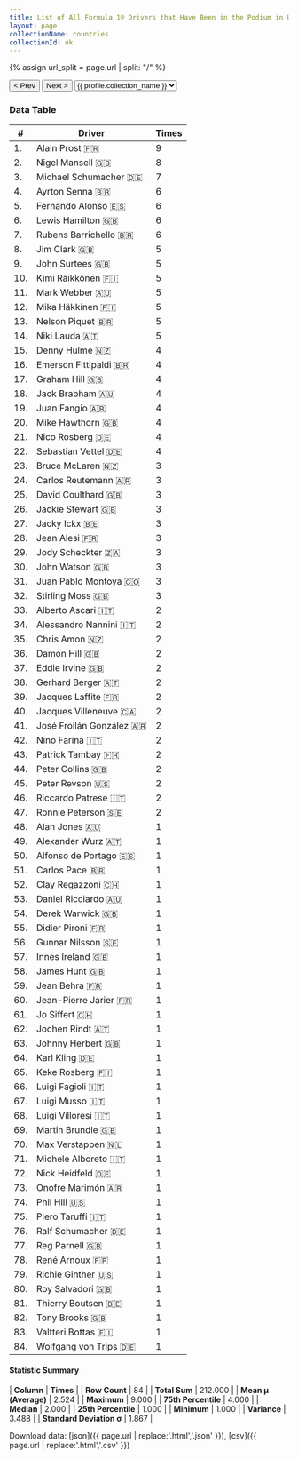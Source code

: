 ```yaml
---
title: List of All Formula 1® Drivers that Have Been in the Podium in UK by Number of Times
layout: page
collectionName: countries
collectionId: uk
---
```


{% assign url_split = page.url | split: "/" %}
<div id="collection-navigation">
<button onclick="selector.options[selector.selectedIndex-1].value && (window.location = selector.options[selector.selectedIndex-1].value);">&lt; Prev</button>
<button onclick="selector.options[selector.selectedIndex+1].value && (window.location = selector.options[selector.selectedIndex+1].value);">Next &gt;</button>
<select id="selector" onchange="this.options[this.selectedIndex].value && (window.location = this.options[this.selectedIndex].value);">
  {% for collectionId in site.data[page.collectionName].refs %}
    {% if collectionId == page.collectionId %}
      {% assign selected = "selected" %}
    {% else %}
      {% assign selected = "" %}
    {% endif %}
    {% assign profile = site.data[page.collectionName][collectionId].profile %}
    <option value="/f1/{{ page.collectionName }}/{{ collectionId }}/{{ url_split[4] }}" {{ selected }}>{{ profile.collection_name }}</option>
  {% endfor %}
</select>
</div>

<canvas id="chart" width="400" height="180"></canvas>
<script>
var data = {
    "datasets": [
        {
            "backgroundColor": [
                "#9C8E8D",
                "#9C8E8D",
                "#9C8E8D",
                "#9C8E8D",
                "#9C8E8D",
                "#9C8E8D",
                "#9C8E8D",
                "#9C8E8D",
                "#9C8E8D",
                "#9C8E8D",
                "#9C8E8D",
                "#9C8E8D",
                "#9C8E8D",
                "#9C8E8D",
                "#9C8E8D",
                "#9C8E8D",
                "#9C8E8D",
                "#9C8E8D",
                "#9C8E8D",
                "#9C8E8D",
                "#9C8E8D",
                "#9C8E8D",
                "#9C8E8D",
                "#9C8E8D",
                "#9C8E8D",
                "#9C8E8D",
                "#9C8E8D",
                "#9C8E8D",
                "#9C8E8D",
                "#9C8E8D",
                "#9C8E8D",
                "#9C8E8D",
                "#9C8E8D",
                "#9C8E8D",
                "#9C8E8D",
                "#9C8E8D",
                "#9C8E8D",
                "#9C8E8D",
                "#9C8E8D",
                "#9C8E8D",
                "#9C8E8D",
                "#9C8E8D",
                "#9C8E8D",
                "#9C8E8D",
                "#9C8E8D",
                "#9C8E8D",
                "#9C8E8D",
                "#9C8E8D",
                "#9C8E8D",
                "#9C8E8D",
                "#9C8E8D",
                "#9C8E8D",
                "#9C8E8D",
                "#9C8E8D",
                "#9C8E8D",
                "#9C8E8D",
                "#9C8E8D",
                "#9C8E8D",
                "#9C8E8D",
                "#9C8E8D",
                "#9C8E8D",
                "#9C8E8D",
                "#9C8E8D",
                "#9C8E8D",
                "#9C8E8D",
                "#9C8E8D",
                "#9C8E8D",
                "#9C8E8D",
                "#9C8E8D",
                "#9C8E8D",
                "#9C8E8D",
                "#9C8E8D",
                "#9C8E8D",
                "#9C8E8D",
                "#9C8E8D",
                "#9C8E8D",
                "#9C8E8D",
                "#9C8E8D",
                "#9C8E8D",
                "#9C8E8D",
                "#9C8E8D",
                "#9C8E8D",
                "#9C8E8D",
                "#9C8E8D"
            ],
            "borderColor": [
                "#1D181E",
                "#1D181E",
                "#1D181E",
                "#1D181E",
                "#1D181E",
                "#1D181E",
                "#1D181E",
                "#1D181E",
                "#1D181E",
                "#1D181E",
                "#1D181E",
                "#1D181E",
                "#1D181E",
                "#1D181E",
                "#1D181E",
                "#1D181E",
                "#1D181E",
                "#1D181E",
                "#1D181E",
                "#1D181E",
                "#1D181E",
                "#1D181E",
                "#1D181E",
                "#1D181E",
                "#1D181E",
                "#1D181E",
                "#1D181E",
                "#1D181E",
                "#1D181E",
                "#1D181E",
                "#1D181E",
                "#1D181E",
                "#1D181E",
                "#1D181E",
                "#1D181E",
                "#1D181E",
                "#1D181E",
                "#1D181E",
                "#1D181E",
                "#1D181E",
                "#1D181E",
                "#1D181E",
                "#1D181E",
                "#1D181E",
                "#1D181E",
                "#1D181E",
                "#1D181E",
                "#1D181E",
                "#1D181E",
                "#1D181E",
                "#1D181E",
                "#1D181E",
                "#1D181E",
                "#1D181E",
                "#1D181E",
                "#1D181E",
                "#1D181E",
                "#1D181E",
                "#1D181E",
                "#1D181E",
                "#1D181E",
                "#1D181E",
                "#1D181E",
                "#1D181E",
                "#1D181E",
                "#1D181E",
                "#1D181E",
                "#1D181E",
                "#1D181E",
                "#1D181E",
                "#1D181E",
                "#1D181E",
                "#1D181E",
                "#1D181E",
                "#1D181E",
                "#1D181E",
                "#1D181E",
                "#1D181E",
                "#1D181E",
                "#1D181E",
                "#1D181E",
                "#1D181E",
                "#1D181E",
                "#1D181E"
            ],
            "borderWidth": 1,
            "data": [
                9.0,
                8.0,
                7.0,
                6.0,
                6.0,
                6.0,
                6.0,
                5.0,
                5.0,
                5.0,
                5.0,
                5.0,
                5.0,
                5.0,
                4.0,
                4.0,
                4.0,
                4.0,
                4.0,
                4.0,
                4.0,
                4.0,
                3.0,
                3.0,
                3.0,
                3.0,
                3.0,
                3.0,
                3.0,
                3.0,
                3.0,
                3.0,
                2.0,
                2.0,
                2.0,
                2.0,
                2.0,
                2.0,
                2.0,
                2.0,
                2.0,
                2.0,
                2.0,
                2.0,
                2.0,
                2.0,
                2.0,
                1.0,
                1.0,
                1.0,
                1.0,
                1.0,
                1.0,
                1.0,
                1.0,
                1.0,
                1.0,
                1.0,
                1.0,
                1.0,
                1.0,
                1.0,
                1.0,
                1.0,
                1.0,
                1.0,
                1.0,
                1.0,
                1.0,
                1.0,
                1.0,
                1.0,
                1.0,
                1.0,
                1.0,
                1.0,
                1.0,
                1.0,
                1.0,
                1.0,
                1.0,
                1.0,
                1.0,
                1.0
            ],
            "label": "Times"
        }
    ],
    "labels": [
        "Alain Prost",
        "Nigel Mansell",
        "Michael Schumacher",
        "Ayrton Senna",
        "Fernando Alonso",
        "Lewis Hamilton",
        "Rubens Barrichello",
        "Jim Clark",
        "John Surtees",
        "Kimi Räikkönen",
        "Mark Webber",
        "Mika Häkkinen",
        "Nelson Piquet",
        "Niki Lauda",
        "Denny Hulme",
        "Emerson Fittipaldi",
        "Graham Hill",
        "Jack Brabham",
        "Juan Fangio",
        "Mike Hawthorn",
        "Nico Rosberg",
        "Sebastian Vettel",
        "Bruce McLaren",
        "Carlos Reutemann",
        "David Coulthard",
        "Jackie Stewart",
        "Jacky Ickx",
        "Jean Alesi",
        "Jody Scheckter",
        "John Watson",
        "Juan Pablo Montoya",
        "Stirling Moss",
        "Alberto Ascari",
        "Alessandro Nannini",
        "Chris Amon",
        "Damon Hill",
        "Eddie Irvine",
        "Gerhard Berger",
        "Jacques Laffite",
        "Jacques Villeneuve",
        "José Froilán González",
        "Nino Farina",
        "Patrick Tambay",
        "Peter Collins",
        "Peter Revson",
        "Riccardo Patrese",
        "Ronnie Peterson",
        "Alan Jones",
        "Alexander Wurz",
        "Alfonso de Portago",
        "Carlos Pace",
        "Clay Regazzoni",
        "Daniel Ricciardo",
        "Derek Warwick",
        "Didier Pironi",
        "Gunnar Nilsson",
        "Innes Ireland",
        "James Hunt",
        "Jean Behra",
        "Jean-Pierre Jarier",
        "Jo Siffert",
        "Jochen Rindt",
        "Johnny Herbert",
        "Karl Kling",
        "Keke Rosberg",
        "Luigi Fagioli",
        "Luigi Musso",
        "Luigi Villoresi",
        "Martin Brundle",
        "Max Verstappen",
        "Michele Alboreto",
        "Nick Heidfeld",
        "Onofre Marimón",
        "Phil Hill",
        "Piero Taruffi",
        "Ralf Schumacher",
        "Reg Parnell",
        "René Arnoux",
        "Richie Ginther",
        "Roy Salvadori",
        "Thierry Boutsen",
        "Tony Brooks",
        "Valtteri Bottas",
        "Wolfgang von Trips"
    ]
};
var options = {
  legend: {
    display: false
  },
  scales: {
    xAxes: [{
      ticks: {
        beginAtZero: true,
        maxRotation: 180,
        display: window.innerWidth > 800
      }
    }],
    yAxes: [{
      ticks: {
        beginAtZero: true
      }
    }]
  },
  onResize: function(chart, size) {
    chart.options.scales.xAxes[0].ticks.display = size.width > 800;
  }
};
var chart = new Chart("chart", {
    data: data,
    type: 'bar',
    options: options
});
</script>



### Data Table

| # | Driver | Times |
|--|--|--|
| 1. | Alain Prost 🇫🇷 | 9 |
| 2. | Nigel Mansell 🇬🇧 | 8 |
| 3. | Michael Schumacher 🇩🇪 | 7 |
| 4. | Ayrton Senna 🇧🇷 | 6 |
| 5. | Fernando Alonso 🇪🇸 | 6 |
| 6. | Lewis Hamilton 🇬🇧 | 6 |
| 7. | Rubens Barrichello 🇧🇷 | 6 |
| 8. | Jim Clark 🇬🇧 | 5 |
| 9. | John Surtees 🇬🇧 | 5 |
| 10. | Kimi Räikkönen 🇫🇮 | 5 |
| 11. | Mark Webber 🇦🇺 | 5 |
| 12. | Mika Häkkinen 🇫🇮 | 5 |
| 13. | Nelson Piquet 🇧🇷 | 5 |
| 14. | Niki Lauda 🇦🇹 | 5 |
| 15. | Denny Hulme 🇳🇿 | 4 |
| 16. | Emerson Fittipaldi 🇧🇷 | 4 |
| 17. | Graham Hill 🇬🇧 | 4 |
| 18. | Jack Brabham 🇦🇺 | 4 |
| 19. | Juan Fangio 🇦🇷 | 4 |
| 20. | Mike Hawthorn 🇬🇧 | 4 |
| 21. | Nico Rosberg 🇩🇪 | 4 |
| 22. | Sebastian Vettel 🇩🇪 | 4 |
| 23. | Bruce McLaren 🇳🇿 | 3 |
| 24. | Carlos Reutemann 🇦🇷 | 3 |
| 25. | David Coulthard 🇬🇧 | 3 |
| 26. | Jackie Stewart 🇬🇧 | 3 |
| 27. | Jacky Ickx 🇧🇪 | 3 |
| 28. | Jean Alesi 🇫🇷 | 3 |
| 29. | Jody Scheckter 🇿🇦 | 3 |
| 30. | John Watson 🇬🇧 | 3 |
| 31. | Juan Pablo Montoya 🇨🇴 | 3 |
| 32. | Stirling Moss 🇬🇧 | 3 |
| 33. | Alberto Ascari 🇮🇹 | 2 |
| 34. | Alessandro Nannini 🇮🇹 | 2 |
| 35. | Chris Amon 🇳🇿 | 2 |
| 36. | Damon Hill 🇬🇧 | 2 |
| 37. | Eddie Irvine 🇬🇧 | 2 |
| 38. | Gerhard Berger 🇦🇹 | 2 |
| 39. | Jacques Laffite 🇫🇷 | 2 |
| 40. | Jacques Villeneuve 🇨🇦 | 2 |
| 41. | José Froilán González 🇦🇷 | 2 |
| 42. | Nino Farina 🇮🇹 | 2 |
| 43. | Patrick Tambay 🇫🇷 | 2 |
| 44. | Peter Collins 🇬🇧 | 2 |
| 45. | Peter Revson 🇺🇸 | 2 |
| 46. | Riccardo Patrese 🇮🇹 | 2 |
| 47. | Ronnie Peterson 🇸🇪 | 2 |
| 48. | Alan Jones 🇦🇺 | 1 |
| 49. | Alexander Wurz 🇦🇹 | 1 |
| 50. | Alfonso de Portago 🇪🇸 | 1 |
| 51. | Carlos Pace 🇧🇷 | 1 |
| 52. | Clay Regazzoni 🇨🇭 | 1 |
| 53. | Daniel Ricciardo 🇦🇺 | 1 |
| 54. | Derek Warwick 🇬🇧 | 1 |
| 55. | Didier Pironi 🇫🇷 | 1 |
| 56. | Gunnar Nilsson 🇸🇪 | 1 |
| 57. | Innes Ireland 🇬🇧 | 1 |
| 58. | James Hunt 🇬🇧 | 1 |
| 59. | Jean Behra 🇫🇷 | 1 |
| 60. | Jean-Pierre Jarier 🇫🇷 | 1 |
| 61. | Jo Siffert 🇨🇭 | 1 |
| 62. | Jochen Rindt 🇦🇹 | 1 |
| 63. | Johnny Herbert 🇬🇧 | 1 |
| 64. | Karl Kling 🇩🇪 | 1 |
| 65. | Keke Rosberg 🇫🇮 | 1 |
| 66. | Luigi Fagioli 🇮🇹 | 1 |
| 67. | Luigi Musso 🇮🇹 | 1 |
| 68. | Luigi Villoresi 🇮🇹 | 1 |
| 69. | Martin Brundle 🇬🇧 | 1 |
| 70. | Max Verstappen 🇳🇱 | 1 |
| 71. | Michele Alboreto 🇮🇹 | 1 |
| 72. | Nick Heidfeld 🇩🇪 | 1 |
| 73. | Onofre Marimón 🇦🇷 | 1 |
| 74. | Phil Hill 🇺🇸 | 1 |
| 75. | Piero Taruffi 🇮🇹 | 1 |
| 76. | Ralf Schumacher 🇩🇪 | 1 |
| 77. | Reg Parnell 🇬🇧 | 1 |
| 78. | René Arnoux 🇫🇷 | 1 |
| 79. | Richie Ginther 🇺🇸 | 1 |
| 80. | Roy Salvadori 🇬🇧 | 1 |
| 81. | Thierry Boutsen 🇧🇪 | 1 |
| 82. | Tony Brooks 🇬🇧 | 1 |
| 83. | Valtteri Bottas 🇫🇮 | 1 |
| 84. | Wolfgang von Trips 🇩🇪 | 1 |

#### Statistic Summary

| **Column** | **Times** |
| **Row Count** | 84 |
| **Total Sum** | 212.000 |
| **Mean μ (Average)** | 2.524 |
| **Maximum** | 9.000 |
| **75th Percentile** | 4.000 |
| **Median** | 2.000 |
| **25th Percentile** | 1.000 |
| **Minimum** | 1.000 |
| **Variance** | 3.488 |
| **Standard Deviation σ** | 1.867 |

Download data: [json]({{ page.url | replace:'.html','.json' }}), [csv]({{ page.url | replace:'.html','.csv' }})
